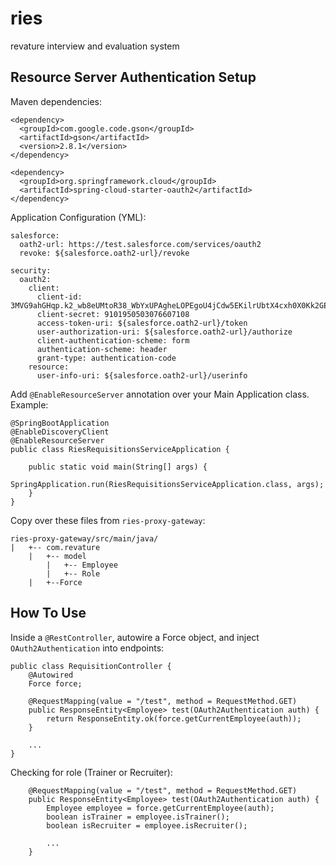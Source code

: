 # ries
revature interview and evaluation system

## Resource Server Authentication Setup

Maven dependencies:
```
<dependency>
  <groupId>com.google.code.gson</groupId>
  <artifactId>gson</artifactId>
  <version>2.8.1</version>
</dependency>

<dependency>
  <groupId>org.springframework.cloud</groupId>
  <artifactId>spring-cloud-starter-oauth2</artifactId>
</dependency>
```

Application Configuration (YML):
```
salesforce:
  oath2-url: https://test.salesforce.com/services/oauth2
  revoke: ${salesforce.oath2-url}/revoke

security:
  oauth2:
    client:
      client-id: 3MVG9ahGHqp.k2_wb8eUMtoR38_WbYxUPAgheLOPEgoU4jCdw5EKilrUbtX4cxh0X0Kk2GEexJCqbOsMsD0Sm
      client-secret: 9101950503076607108
      access-token-uri: ${salesforce.oath2-url}/token
      user-authorization-uri: ${salesforce.oath2-url}/authorize
      client-authentication-scheme: form
      authentication-scheme: header
      grant-type: authentication-code
    resource:
      user-info-uri: ${salesforce.oath2-url}/userinfo
```

Add `@EnableResourceServer` annotation over your Main Application class. Example:
```
@SpringBootApplication
@EnableDiscoveryClient
@EnableResourceServer
public class RiesRequisitionsServiceApplication {

	public static void main(String[] args) {
		SpringApplication.run(RiesRequisitionsServiceApplication.class, args);
	}
}
```

Copy over these files from `ries-proxy-gateway`:
```
ries-proxy-gateway/src/main/java/
|   +-- com.revature
    |   +-- model
        |   +-- Employee
        |   +-- Role
    |   +--Force
```

## How To Use
Inside a `@RestController`, autowire a Force object, and inject `OAuth2Authentication` into endpoints:
```
public class RequisitionController {
    @Autowired
    Force force;
    
    @RequestMapping(value = "/test", method = RequestMethod.GET)
    public ResponseEntity<Employee> test(OAuth2Authentication auth) {
        return ResponseEntity.ok(force.getCurrentEmployee(auth));
    }
    
    ...
}
```

Checking for role (Trainer or Recruiter):
```
    @RequestMapping(value = "/test", method = RequestMethod.GET)
    public ResponseEntity<Employee> test(OAuth2Authentication auth) {
        Employee employee = force.getCurrentEmployee(auth);
        boolean isTrainer = employee.isTrainer();
        boolean isRecruiter = employee.isRecruiter();
        
        ...
    }
```
